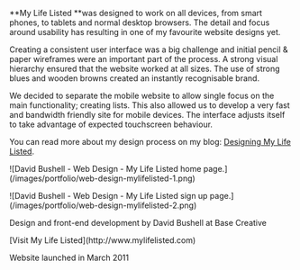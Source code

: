 **My Life Listed **was designed to work on all devices, from smart phones, to tablets and normal desktop browsers. The detail and focus around usability has resulting in one of my favourite website designs yet.

Creating a consistent user interface was a big challenge and initial pencil & paper wireframes were an important part of the process. A strong visual hierarchy ensured that the website worked at all sizes. The use of strong blues and wooden browns created an instantly recognisable brand.

We decided to separate the mobile website to allow single focus on the main functionality; creating lists. This also allowed us to develop a very fast and bandwidth friendly site for mobile devices. The interface adjusts itself to take advantage of expected touchscreen behaviour.

You can read more about my design process on my blog: [Designing My Life Listed](http://dbushell.com/2011/03/14/designing-mylifelisted/).

<p class="post__image">![David Bushell - Web Design - My Life Listed home page.](/images/portfolio/web-design-mylifelisted-1.png)</p>

<p class="post__image">![David Bushell - Web Design - My Life Listed sign up page.](/images/portfolio/web-design-mylifelisted-2.png)</p>

<p class="p--small">Design and front-end development by David Bushell at Base Creative</p>

<p class="p--small">[Visit My Life Listed](http://www.mylifelisted.com)</p>

<p class="p--small">Website launched in March 2011</p>
